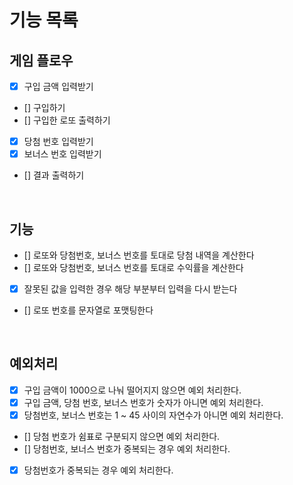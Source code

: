 # 기능 목록

## 게임 플로우

- [x] 구입 금액 입력받기
- [] 구입하기
- [] 구입한 로또 출력하기
- [x] 당첨 번호 입력받기
- [x] 보너스 번호 입력받기
- [] 결과 출력하기

<br/>

## 기능

- [] 로또와 당첨번호, 보너스 번호를 토대로 당첨 내역을 계산한다
- [] 로또와 당첨번호, 보너스 번호를 토대로 수익률을 계산한다
- [x] 잘못된 값을 입력한 경우 해당 부분부터 입력을 다시 받는다
- [] 로또 번호를 문자열로 포맷팅한다

<br/>

## 예외처리

- [x] 구입 금액이 1000으로 나눠 떨어지지 않으면 예외 처리한다.
- [x] 구입 금액, 당첨 번호, 보너스 번호가 숫자가 아니면 예외 처리한다.
- [x] 당첨번호, 보너스 번호는 1 ~ 45 사이의 자연수가 아니면 예외 처리한다.
- [] 당첨 번호가 쉼표로 구분되지 않으면 예외 처리한다.
- [] 당첨번호, 보너스 번호가 중복되는 경우 예외 처리한다.
- [x] 당첨번호가 중복되는 경우 예외 처리한다.

<br/>
